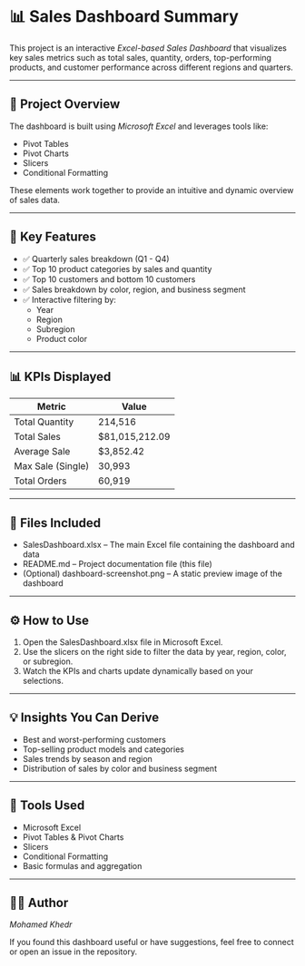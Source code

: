 # 📊 Sales Dashboard Summary

This project is an interactive *Excel-based Sales Dashboard* that visualizes key sales metrics such as total sales, quantity, orders, top-performing products, and customer performance across different regions and quarters.

---

## 📁 Project Overview

The dashboard is built using *Microsoft Excel* and leverages tools like:

- Pivot Tables
- Pivot Charts
- Slicers
- Conditional Formatting

These elements work together to provide an intuitive and dynamic overview of sales data.

---

## 📌 Key Features

- ✅ Quarterly sales breakdown (Q1 - Q4)
- ✅ Top 10 product categories by sales and quantity
- ✅ Top 10 customers and bottom 10 customers
- ✅ Sales breakdown by color, region, and business segment
- ✅ Interactive filtering by:
  - Year
  - Region
  - Subregion
  - Product color

---

## 📊 KPIs Displayed

| Metric             | Value           |
|--------------------|------------------|
| Total Quantity     | 214,516          |
| Total Sales        | $81,015,212.09   |
| Average Sale       | $3,852.42        |
| Max Sale (Single)  | 30,993           |
| Total Orders       | 60,919           |

---

## 📂 Files Included

- SalesDashboard.xlsx – The main Excel file containing the dashboard and data
- README.md – Project documentation file (this file)
- (Optional) dashboard-screenshot.png – A static preview image of the dashboard

---

## ⚙ How to Use

1. Open the SalesDashboard.xlsx file in Microsoft Excel.
2. Use the slicers on the right side to filter the data by year, region, color, or subregion.
3. Watch the KPIs and charts update dynamically based on your selections.

---

## 💡 Insights You Can Derive

- Best and worst-performing customers
- Top-selling product models and categories
- Sales trends by season and region
- Distribution of sales by color and business segment

---

## 🧰 Tools Used

- Microsoft Excel
- Pivot Tables & Pivot Charts
- Slicers
- Conditional Formatting
- Basic formulas and aggregation

---

## 👨‍💻 Author

*Mohamed Khedr*

If you found this dashboard useful or have suggestions, feel free to connect or open an issue in the repository.
